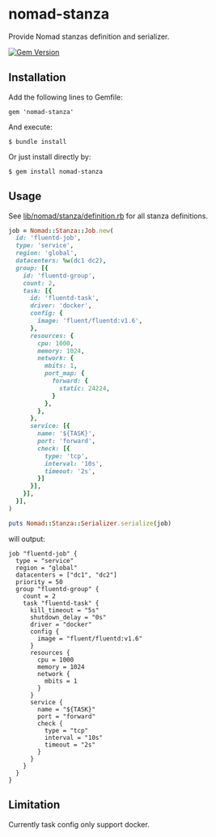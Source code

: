 # nomad-stanza

Provide Nomad stanzas definition and serializer.

[![Gem Version](https://badge.fury.io/rb/nomad-stanza.svg)](https://badge.fury.io/rb/nomad-stanza)

## Installation

Add the following lines to Gemfile:

    gem 'nomad-stanza'

And execute:

    $ bundle install

Or just install directly by:

    $ gem install nomad-stanza

## Usage
See [lib/nomad/stanza/definition.rb](https://github.com/RiANOl/nomad-stanza/tree/master/lib/nomad/stanza/definition.rb) for all stanza definitions.

```ruby
job = Nomad::Stanza::Job.new(
  id: 'fluentd-job',
  type: 'service',
  region: 'global',
  datacenters: %w(dc1 dc2),
  group: [{
    id: 'fluentd-group',
    count: 2,
    task: [{
      id: 'fluentd-task',
      driver: 'docker',
      config: {
        image: 'fluent/fluentd:v1.6',
      },
      resources: {
        cpu: 1000,
        memory: 1024,
        network: {
          mbits: 1,
          port_map: {
            forward: {
              static: 24224,
            }
          },
        },
      },
      service: [{
        name: '${TASK}',
        port: 'forward',
        check: [{
          type: 'tcp',
          interval: '10s',
          timeout: '2s',
        }]
      }],
    }],
  }],
)

puts Nomad::Stanza::Serializer.serialize(job)
```

will output:

```hcl
job "fluentd-job" {
  type = "service"
  region = "global"
  datacenters = ["dc1", "dc2"]
  priority = 50
  group "fluentd-group" {
    count = 2
    task "fluentd-task" {
      kill_timeout = "5s"
      shutdown_delay = "0s"
      driver = "docker"
      config {
        image = "fluent/fluentd:v1.6"
      }
      resources {
        cpu = 1000
        memory = 1024
        network {
          mbits = 1
        }
      }
      service {
        name = "${TASK}"
        port = "forward"
        check {
          type = "tcp"
          interval = "10s"
          timeout = "2s"
        }
      }
    }
  }
}
```

## Limitation
Currently task config only support docker.
